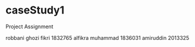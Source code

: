 # caseStudy1
Project Assignment

robbani ghozi fikri 1832765
alfikra muhammad 1836031
amiruddin 2013325

